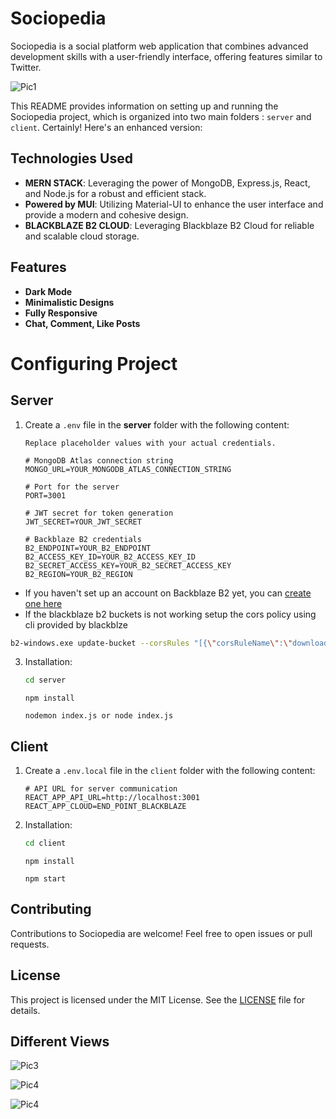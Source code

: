 
# Sociopedia

Sociopedia is a social platform web application that combines advanced development skills with a user-friendly interface, offering features similar to Twitter. 


![Pic1](assets/pic1.png)

This README provides information on setting up and running the Sociopedia project, which is organized into two main folders : `server` and `client`.
Certainly! Here's an enhanced version:

## Technologies Used

- **MERN STACK**: Leveraging the power of MongoDB, Express.js, React, and Node.js for a robust and efficient stack.
- **Powered by MUI**: Utilizing Material-UI to enhance the user interface and provide a modern and cohesive design.
- **BLACKBLAZE B2 CLOUD**: Leveraging Blackblaze B2 Cloud for reliable and scalable cloud storage.

## Features

- **Dark Mode**
- **Minimalistic Designs**
- **Fully Responsive** 
- **Chat, Comment, Like Posts**

# Configuring Project
## Server

1. Create a `.env` file in the **server** folder with the following content:

   ```dotenv
   Replace placeholder values with your actual credentials.

   # MongoDB Atlas connection string
   MONGO_URL=YOUR_MONGODB_ATLAS_CONNECTION_STRING

   # Port for the server
   PORT=3001

   # JWT secret for token generation
   JWT_SECRET=YOUR_JWT_SECRET

   # Backblaze B2 credentials
   B2_ENDPOINT=YOUR_B2_ENDPOINT
   B2_ACCESS_KEY_ID=YOUR_B2_ACCESS_KEY_ID
   B2_SECRET_ACCESS_KEY=YOUR_B2_SECRET_ACCESS_KEY
   B2_REGION=YOUR_B2_REGION
   ```

  - If you haven't set up an account on Backblaze B2 yet, you can [create one here](https://www.backblaze.com)
  - If the blackblaze b2 buckets is not working setup the cors policy using cli provided by blackblze

```bash
b2-windows.exe update-bucket --corsRules "[{\"corsRuleName\":\"downloadFromAnyOrigin\", \"allowedOrigins\": [\"https\"], \"allowedHeaders\": [\"range\"], \"allowedOperations\": [\"b2_download_file_by_id\", \"b2_download_file_by_name\", \"s3_delete\", \"s3_get\", \"s3_head\", \"s3_post\", \"s3_put\"], \"exposeHeaders\": [\"x-bz-content-sha1\"], \"maxAgeSeconds\": 3600}]" bucketName allPublic
```



3. Installation:

   ```bash
   cd server
   ```

   ```
   npm install
   ```

   ```
   nodemon index.js or node index.js
   ```


## Client

1. Create a `.env.local` file in the `client` folder with the following content:

   ```dotenv
   # API URL for server communication
   REACT_APP_API_URL=http://localhost:3001
   REACT_APP_CLOUD=END_POINT_BLACKBLAZE
   ```

2. Installation:

   ```bash
   cd client
   ```
   ```
   npm install
   ```
   ```
   npm start
   ```

## Contributing

Contributions to Sociopedia are welcome! Feel free to open issues or pull requests.

## License

This project is licensed under the MIT License. See the [LICENSE](LICENSE) file for details.


## Different Views
![Pic3](assets/pic3.png)

![Pic4](assets/picw1.png)

![Pic4](assets/snap.png)
